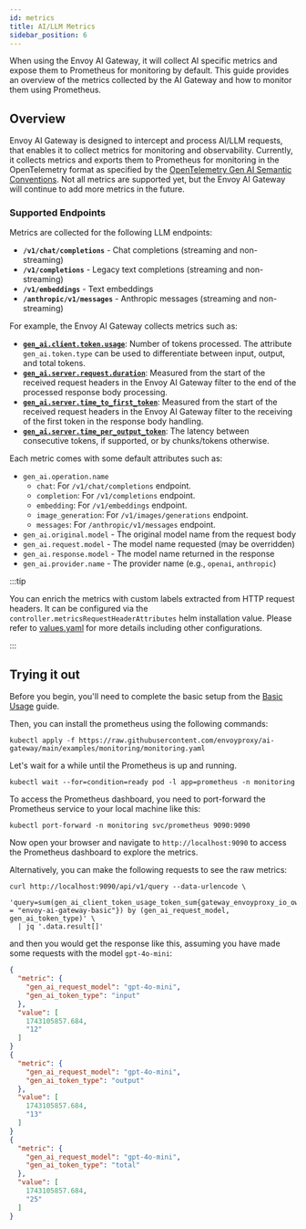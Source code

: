 ```yaml
---
id: metrics
title: AI/LLM Metrics
sidebar_position: 6
---
```


When using the Envoy AI Gateway, it will collect AI specific metrics and expose them to Prometheus for monitoring by default.
This guide provides an overview of the metrics collected by the AI Gateway and how to monitor them using Prometheus.

## Overview

Envoy AI Gateway is designed to intercept and process AI/LLM requests, that enables it to collect metrics for monitoring and observability.
Currently, it collects metrics and exports them to Prometheus for monitoring in the OpenTelemetry format as specified by the [OpenTelemetry Gen AI Semantic Conventions](https://opentelemetry.io/docs/specs/semconv/attributes-registry/gen-ai/).
Not all metrics are supported yet, but the Envoy AI Gateway will continue to add more metrics in the future.

### Supported Endpoints

Metrics are collected for the following LLM endpoints:

- **`/v1/chat/completions`** - Chat completions (streaming and non-streaming)
- **`/v1/completions`** - Legacy text completions (streaming and non-streaming)
- **`/v1/embeddings`** - Text embeddings
- **`/anthropic/v1/messages`** - Anthropic messages (streaming and non-streaming)

For example, the Envoy AI Gateway collects metrics such as:

- [**`gen_ai.client.token.usage`**](https://opentelemetry.io/docs/specs/semconv/gen-ai/gen-ai-metrics/#metric-gen_aiclienttokenusage): Number of tokens processed. The attribute `gen_ai.token.type` can be used to differentiate between input, output, and total tokens.
- [**`gen_ai.server.request.duration`**](https://opentelemetry.io/docs/specs/semconv/gen-ai/gen-ai-metrics/#metric-gen_aiserverrequestduration): Measured from the start of the received request headers in the Envoy AI Gateway filter to the end of the processed response body processing.
- [**`gen_ai.server.time_to_first_token`**](https://opentelemetry.io/docs/specs/semconv/gen-ai/gen-ai-metrics/#metric-gen_aiservertime_to_first_token): Measured from the start of the received request headers in the Envoy AI Gateway filter to the receiving of the first token in the response body handling.
- [**`gen_ai.server.time_per_output_token`**](https://opentelemetry.io/docs/specs/semconv/gen-ai/gen-ai-metrics/#metric-gen_aiservertime_per_output_token): The latency between consecutive tokens, if supported, or by chunks/tokens otherwise.

Each metric comes with some default attributes such as:

- `gen_ai.operation.name`
  - `chat`: For `/v1/chat/completions` endpoint.
  - `completion`: For `/v1/completions` endpoint.
  - `embedding`: For `/v1/embeddings` endpoint.
  - `image_generation`: For `/v1/images/generations` endpoint.
  - `messages`: For `/anthropic/v1/messages` endpoint.
- `gen_ai.original.model` - The original model name from the request body
- `gen_ai.request.model` - The model name requested (may be overridden)
- `gen_ai.response.model` - The model name returned in the response
- `gen_ai.provider.name` - The provider name (e.g., `openai`, `anthropic`)

:::tip

You can enrich the metrics with custom labels extracted from HTTP request headers. It can be configured via the `controller.metricsRequestHeaderAttributes` helm installation value. Please refer to [values.yaml](https://github.com/envoyproxy/ai-gateway/blob/main/manifests/charts/ai-gateway-helm/values.yaml) for more details including other configurations.

:::

## Trying it out

Before you begin, you'll need to complete the basic setup from the [Basic Usage](/docs/getting-started/basic-usage) guide.

Then, you can install the prometheus using the following commands:

```shell
kubectl apply -f https://raw.githubusercontent.com/envoyproxy/ai-gateway/main/examples/monitoring/monitoring.yaml
```

Let's wait for a while until the Prometheus is up and running.

```shell
kubectl wait --for=condition=ready pod -l app=prometheus -n monitoring
```

To access the Prometheus dashboard, you need to port-forward the Prometheus service to your local machine like this:

```shell
kubectl port-forward -n monitoring svc/prometheus 9090:9090
```

Now open your browser and navigate to `http://localhost:9090` to access the Prometheus dashboard to explore the metrics.

Alternatively, you can make the following requests to see the raw metrics:

```shell
curl http://localhost:9090/api/v1/query --data-urlencode \
  'query=sum(gen_ai_client_token_usage_token_sum{gateway_envoyproxy_io_owning_gateway_name = "envoy-ai-gateway-basic"}) by (gen_ai_request_model, gen_ai_token_type)' \
  | jq '.data.result[]'
```

and then you would get the response like this, assuming you have made some requests with the model `gpt-4o-mini`:

```json lines
{
  "metric": {
    "gen_ai_request_model": "gpt-4o-mini",
    "gen_ai_token_type": "input"
  },
  "value": [
    1743105857.684,
    "12"
  ]
}
{
  "metric": {
    "gen_ai_request_model": "gpt-4o-mini",
    "gen_ai_token_type": "output"
  },
  "value": [
    1743105857.684,
    "13"
  ]
}
{
  "metric": {
    "gen_ai_request_model": "gpt-4o-mini",
    "gen_ai_token_type": "total"
  },
  "value": [
    1743105857.684,
    "25"
  ]
}
```
